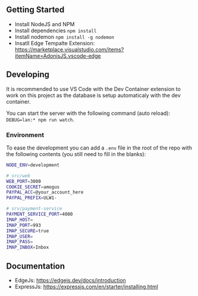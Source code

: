 ## Getting Started
- Install NodeJS and NPM 
- Install dependencies `npm install`
- Install nodemon `npm install -g nodemon`
- Insatll Edge Tempalte Extension: https://marketplace.visualstudio.com/items?itemName=AdonisJS.vscode-edge

## Developing
It is recommended to use VS Code with the Dev Container extension to work on this project as the database is setup automaticaly with the dev container.

You can start the server with the following command (auto reload): `DEBUG=lan:* npm run watch`. 

### Environment
To ease the development you can add a ``.env`` file in the root of the repo with the following contents (you still need to fill in the blanks):
```bash
NODE_ENV=development

# src/web
WEB_PORT=3000
COOKIE_SECRET=amogus
PAYPAL_ACC=@your_account_here
PAYPAL_PREFIX=ULW1-

# srv/payment-service
PAYMENT_SERVICE_PORT=4000
IMAP_HOST=
IMAP_PORT=993
IMAP_SECURE=true
IMAP_USER=
IMAP_PASS=
IMAP_INBOX=Inbox
```

## Documentation
- EdgeJs: https://edgejs.dev/docs/introduction
- ExpressJs: https://expressjs.com/en/starter/installing.html

